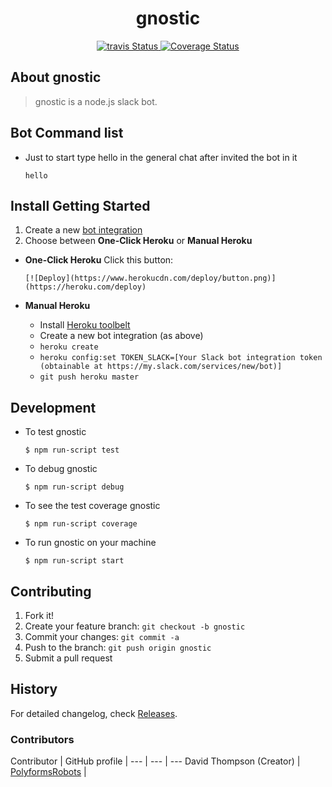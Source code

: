 <h1 align="center">gnostic</h1>
<p align="center">
    <a title='Build Status' href="https://travis-ci.org/PolyformsRobots/gnostic">
        <img src='https://travis-ci.org/PolyformsRobots/gnostic.svg?branch=master' alt='travis Status' />
    </a>
    <a title='coveralls Status' href='https://coveralls.io/r/PolyformsRobots/gnostic'>
        <img src='https://img.shields.io/coveralls/PolyformsRobots/gnostic.svg' alt='Coverage Status' />
    </a>
</p>

## About gnostic
>gnostic is a  node.js slack bot.

## Bot Command list

* Just to start type hello in the general chat after invited the bot in it
   
    ``` hello  ```


## Install Getting Started
1. Create a new [bot integration](https://my.slack.com/services/new/bot)
1. Choose between **One-Click Heroku** or **Manual Heroku**

 - **One-Click Heroku**
       Click this button:

       [![Deploy](https://www.herokucdn.com/deploy/button.png)](https://heroku.com/deploy)

 - **Manual Heroku**
    *  Install [Heroku toolbelt](https://devcenter.heroku.com/articles/getting-started-with-nodejs#set-up)
    * Create a new bot integration (as above)
    *  `heroku create`
    *  `heroku config:set TOKEN_SLACK=[Your Slack bot integration token (obtainable at https://my.slack.com/services/new/bot)]`
    *  `git push heroku master`


## Development

* To test gnostic

    ```$ npm run-script test```

* To debug gnostic

    ```$ npm run-script debug```

* To see the test coverage gnostic

    ```$ npm run-script coverage```

* To run gnostic on your machine

    ```$ npm run-script start```

## Contributing

1. Fork it!
2. Create your feature branch: `git checkout -b gnostic`
3. Commit your changes: `git commit -a `
4. Push to the branch: `git push origin gnostic`
5. Submit a pull request

## History

For detailed changelog, check [Releases](https://github.com/PolyformsRobots/gnostic/releases).

### Contributors

Contributor | GitHub profile | 
--- | --- | ---
David Thompson  (Creator) | [PolyformsRobots](https://github.com/PolyformsRobots) | 

